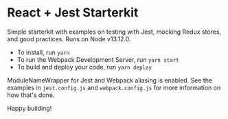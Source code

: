 # React + Jest Starterkit

Simple starterkit with examples on testing with Jest, mocking Redux stores, and good practices. Runs on Node v13.12.0.

- To install, run `yarn`
- To run the Webpack Development Server, run `yarn start`
- To build and deploy your code, run `yarn deploy`


ModuleNameWrapper for Jest and Webpack aliasing is enabled. See the examples in `jest.config.js` and `webpack.config.js` for more information on how that's done.

Happy building!